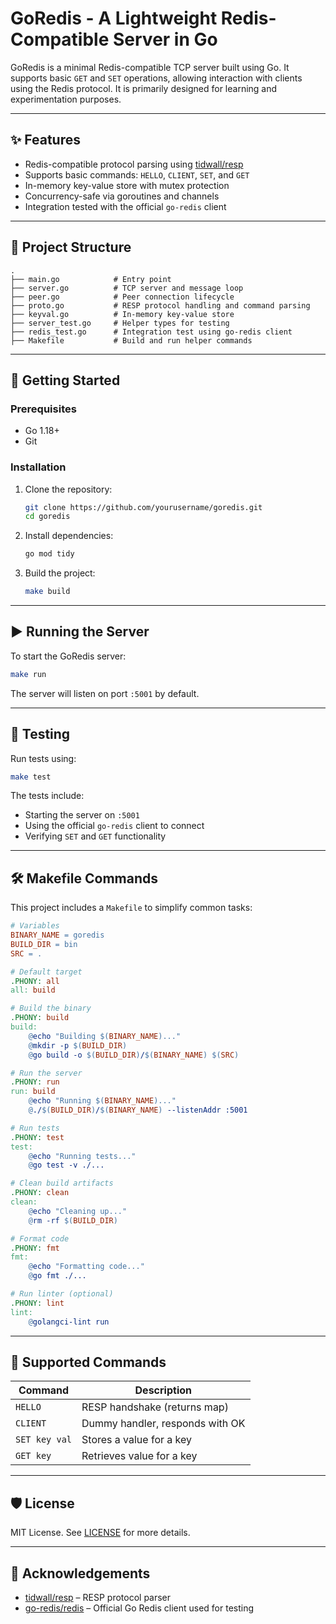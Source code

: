 # GoRedis - A Lightweight Redis-Compatible Server in Go

GoRedis is a minimal Redis-compatible TCP server built using Go. It supports basic `GET` and `SET` operations, allowing interaction with clients using the Redis protocol. It is primarily designed for learning and experimentation purposes.

---

## ✨ Features

- Redis-compatible protocol parsing using [tidwall/resp](https://github.com/tidwall/resp)
- Supports basic commands: `HELLO`, `CLIENT`, `SET`, and `GET`
- In-memory key-value store with mutex protection
- Concurrency-safe via goroutines and channels
- Integration tested with the official `go-redis` client

---

## 📁 Project Structure

```
.
├── main.go            # Entry point
├── server.go          # TCP server and message loop
├── peer.go            # Peer connection lifecycle
├── proto.go           # RESP protocol handling and command parsing
├── keyval.go          # In-memory key-value store
├── server_test.go     # Helper types for testing
├── redis_test.go      # Integration test using go-redis client
├── Makefile           # Build and run helper commands
```

---

## 🚀 Getting Started

### Prerequisites

- Go 1.18+
- Git

### Installation

1. Clone the repository:

   ```bash
   git clone https://github.com/yourusername/goredis.git
   cd goredis
   ```

2. Install dependencies:

   ```bash
   go mod tidy
   ```

3. Build the project:

   ```bash
   make build
   ```

---

## ▶️ Running the Server

To start the GoRedis server:

```bash
make run
```

The server will listen on port `:5001` by default.

---

## 🧪 Testing

Run tests using:

```bash
make test
```

The tests include:

- Starting the server on `:5001`
- Using the official `go-redis` client to connect
- Verifying `SET` and `GET` functionality

---

## 🛠️ Makefile Commands

This project includes a `Makefile` to simplify common tasks:

```makefile
# Variables
BINARY_NAME = goredis
BUILD_DIR = bin
SRC = .

# Default target
.PHONY: all
all: build

# Build the binary
.PHONY: build
build:
	@echo "Building $(BINARY_NAME)..."
	@mkdir -p $(BUILD_DIR)
	@go build -o $(BUILD_DIR)/$(BINARY_NAME) $(SRC)

# Run the server
.PHONY: run
run: build
	@echo "Running $(BINARY_NAME)..."
	@./$(BUILD_DIR)/$(BINARY_NAME) --listenAddr :5001

# Run tests
.PHONY: test
test:
	@echo "Running tests..."
	@go test -v ./...

# Clean build artifacts
.PHONY: clean
clean:
	@echo "Cleaning up..."
	@rm -rf $(BUILD_DIR)

# Format code
.PHONY: fmt
fmt:
	@echo "Formatting code..."
	@go fmt ./...

# Run linter (optional)
.PHONY: lint
lint:
	@golangci-lint run
```

---

## 💬 Supported Commands

| Command         | Description                      |
|------------------|----------------------------------|
| `HELLO`         | RESP handshake (returns map)     |
| `CLIENT`        | Dummy handler, responds with OK  |
| `SET key val`   | Stores a value for a key         |
| `GET key`       | Retrieves value for a key        |

---

## 🛡 License

MIT License. See [LICENSE](LICENSE) for more details.

---

## 🙏 Acknowledgements

- [tidwall/resp](https://github.com/tidwall/resp) – RESP protocol parser
- [go-redis/redis](https://github.com/redis/go-redis) – Official Go Redis client used for testing
